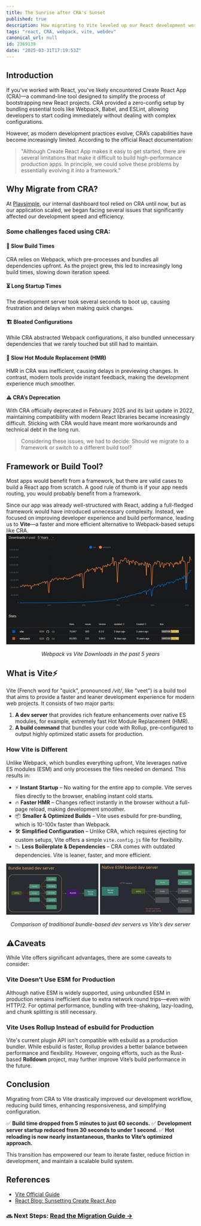 ```yaml
---
title: The Sunrise after CRA's Sunset
published: true
description: How migrating to Vite leveled up our React development workflow
tags: "react, CRA, webpack, vite, webdev"
canonical_url: null
id: 2369139
date: "2025-03-31T17:19:53Z"
---
```


## Introduction

If you've worked with React, you've likely encountered Create React App (CRA)—a command-line tool designed to simplify the process of bootstrapping new React projects. CRA provided a zero-config setup by bundling essential tools like Webpack, Babel, and ESLint, allowing developers to start coding immediately without dealing with complex configurations.

However, as modern development practices evolve, CRA’s capabilities have become increasingly limited. According to the official React documentation:

> "Although Create React App makes it easy to get started, there are several limitations that make it difficult to build high-performance production apps. In principle, we could solve these problems by essentially evolving it into a framework."

## Why Migrate from CRA?

At [Playsimple](https://playsimple.in/), our internal dashboard tool relied on CRA until now, but as our application scaled, we began facing several issues that significantly affected our development speed and efficiency.

### Some challenges faced using CRA:

#### 🐌 Slow Build Times

CRA relies on Webpack, which pre-processes and bundles all dependencies upfront. As the project grew, this led to increasingly long build times, slowing down iteration speed.

#### ⏳ Long Startup Times

The development server took several seconds to boot up, causing frustration and delays when making quick changes.

#### 🏗️ Bloated Configurations

While CRA abstracted Webpack configurations, it also bundled unnecessary dependencies that we rarely touched but still had to maintain.

#### 🔄 Slow Hot Module Replacement (HMR)

HMR in CRA was inefficient, causing delays in previewing changes. In contrast, modern tools provide instant feedback, making the development experience much smoother.

#### ⚠️ CRA’s Deprecation

With CRA officially deprecated in February 2025 and its last update in 2022, maintaining compatibility with modern React libraries became increasingly difficult. Sticking with CRA would have meant more workarounds and technical debt in the long run.

> Considering these issues, we had to decide: Should we migrate to a framework or switch to a different build tool?

## Framework or Build Tool?

Most apps would benefit from a framework, but there are valid cases to build a React app from scratch. A good rule of thumb is if your app needs routing, you would probably benefit from a framework.

Since our app was already well-structured with React, adding a full-fledged framework would have introduced unnecessary complexity. Instead, we focused on improving developer experience and build performance, leading us to **Vite**—a faster and more efficient alternative to Webpack-based setups like CRA.
![Webpack vs Vite Downloads in the past 5 years](../assets/images/vite-webpack-comparison.jpg)

<p align="center"><em>Webpack vs Vite Downloads in the past 5 years</em></p>

## What is Vite⚡

Vite (French word for "quick", pronounced _/vit/_, like "veet") is a build tool that aims to provide a faster and leaner development experience for modern web projects. It consists of two major parts:

1. **A dev server** that provides rich feature enhancements over native ES modules, for example, extremely fast Hot Module Replacement (HMR).
2. **A build command** that bundles your code with Rollup, pre-configured to output highly optimized static assets for production.

### How Vite is Different

Unlike Webpack, which bundles everything upfront, Vite leverages native ES modules (ESM) and only processes the files needed on demand. This results in:

- ⚡ **Instant Startup** – No waiting for the entire app to compile. Vite serves files directly to the browser, enabling instant cold starts.
- 🔥 **Faster HMR** – Changes reflect instantly in the browser without a full-page reload, making development smoother.
- 📦 **Smaller & Optimized Builds** – Vite uses esbuild for pre-bundling, which is 10-100x faster than Webpack.
- 🛠️ **Simplified Configuration** – Unlike CRA, which requires ejecting for custom setups, Vite offers a simple `vite.config.js` file for flexibility.
- 📉 **Less Boilerplate & Dependencies** – CRA comes with outdated dependencies. Vite is leaner, faster, and more efficient.

![Comparison of traditional bundle-based dev servers vs Vite’s dev server](../assets/images/dev-servers.jpg)

<p align="center"><em>Comparison of traditional bundle-based dev servers vs Vite’s dev server</em></p>

## ⚠️Caveats

While Vite offers significant advantages, there are some caveats to consider:

### Vite Doesn’t Use ESM for Production

Although native ESM is widely supported, using unbundled ESM in production remains inefficient due to extra network round trips—even with HTTP/2. For optimal performance, bundling with tree-shaking, lazy-loading, and chunk splitting is still necessary.

### Vite Uses Rollup Instead of esbuild for Production

Vite's current plugin API isn't compatible with esbuild as a production bundler. While esbuild is faster, Rollup provides a better balance between performance and flexibility. However, ongoing efforts, such as the Rust-based **Rolldown** project, may further improve Vite’s build performance in the future.

## Conclusion

Migrating from CRA to Vite drastically improved our development workflow, reducing build times, enhancing responsiveness, and simplifying configuration.

✅ **Build time dropped from 5 minutes to just 60 seconds.**
✅ **Development server startup reduced from 30 seconds to under 1 second.**
✅ **Hot reloading is now nearly instantaneous, thanks to Vite’s optimized approach.**

This transition has empowered our team to iterate faster, reduce friction in development, and maintain a scalable build system.

## References

- [Vite Official Guide](https://vitejs.dev/)
- [React Blog: Sunsetting Create React App](https://react.dev/blog/2025/sunsetting-create-react-app)

### 🔜 Next Steps: [Read the Migration Guide →](https://dev.to/sahillk/migrating-from-create-react-app-to-vite-a-step-by-step-guide-1b4k)
